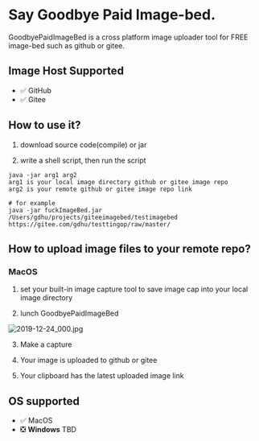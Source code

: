 
# Say Goodbye Paid Image-bed.

GoodbyePaidImageBed is a cross platform image uploader tool for FREE image-bed such as github or gitee.

## Image Host Supported

- :white_check_mark: GitHub
- :white_check_mark: Gitee

## How to use it?

1. download source code(compile) or jar

2. write a shell script, then run the script

```shell script
java -jar arg1 arg2
arg1 is your local image directory github or gitee image repo
arg2 is your remote github or gitee image repo link

# for example
java -jar fuckImageBed.jar /Users/gdhu/projects/giteeimagebed/testimagebed https://gitee.com/gdhu/testtingop/raw/master/
```

## How to upload image files to your remote repo?

### MacOS

1. set your built-in image capture tool to save image cap into your local image directory

2. lunch GoodbyePaidImageBed

![2019-12-24_000.jpg](https://gitee.com/gdhu/testtingop/raw/master/2019-12-24_000.jpg)

3. Make a capture

4. Your image is uploaded to github or gitee

5. Your clipboard has the latest uploaded image link


## OS supported

- :white_check_mark: MacOS
- :negative_squared_cross_mark: **Windows** TBD







## 



